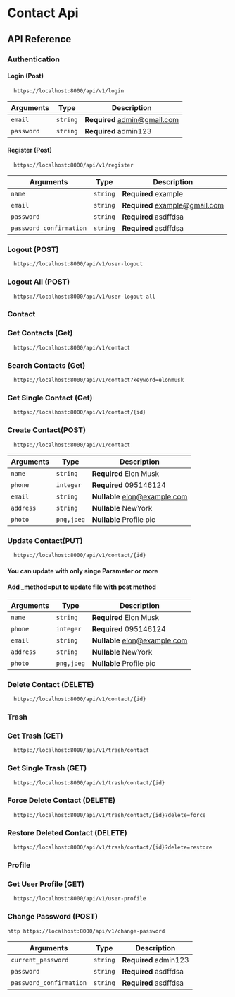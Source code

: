 
# Contact Api


## API Reference

### Authentication

#### Login (Post)

```http
  https://localhost:8000/api/v1/login
```

| Arguments | Type     | Description                |
|--------- |-------- |-------------------------- |
| `email` | `string` | **Required** admin@gmail.com |
| `password` | `string` | **Required** admin123 |


#### Register (Post)

```http
  https://localhost:8000/api/v1/register
```

| Arguments | Type     | Description                |
|--------- |-------- |-------------------------- |
| `name` | `string` | **Required** example |
| `email` | `string` | **Required** example@gmail.com |
| `password` | `string` | **Required** asdffdsa |
| `password_confirmation` | `string` | **Required** asdffdsa |


### Logout (POST)

```http
  https://localhost:8000/api/v1/user-logout
```

### Logout All (POST)

```http
  https://localhost:8000/api/v1/user-logout-all
```


### Contact

### Get Contacts (Get)

```http
  https://localhost:8000/api/v1/contact
```


### Search Contacts (Get)

```http
  https://localhost:8000/api/v1/contact?keyword=elonmusk
```


### Get Single Contact (Get)

```http
  https://localhost:8000/api/v1/contact/{id}
```

### Create Contact(POST)

```http
  https://localhost:8000/api/v1/contact
```

| Arguments | Type     | Description                |
|--------- |-------- |-------------------------- |
| `name` | `string` | **Required** Elon Musk |
| `phone` | `integer` | **Required** 095146124 |
| `email` | `string` | **Nullable** elon@example.com |
| `address` | `string` | **Nullable** NewYork |
| `photo` | `png,jpeg` | **Nullable** Profile pic |

### Update Contact(PUT)

```http
  https://localhost:8000/api/v1/contact/{id}
```
  #### You can update with only singe Parameter or more 
  #### Add _method=put to update file with post method
| Arguments | Type     | Description                |
|--------- |-------- |-------------------------- |
| `name` | `string` | **Required** Elon Musk |
| `phone` | `integer` | **Required** 095146124 |
| `email` | `string` | **Nullable** elon@example.com |
| `address` | `string` | **Nullable** NewYork |
| `photo` | `png,jpeg` | **Nullable** Profile pic |

### Delete Contact (DELETE)

```http
  https://localhost:8000/api/v1/contact/{id}
```

### Trash 

### Get Trash (GET)

```http
  https://localhost:8000/api/v1/trash/contact
```

### Get Single Trash (GET)

```http
  https://localhost:8000/api/v1/trash/contact/{id}
```

### Force Delete Contact (DELETE)

```http
  https://localhost:8000/api/v1/trash/contact/{id}?delete=force
```

### Restore Deleted Contact (DELETE)

```http
  https://localhost:8000/api/v1/trash/contact/{id}?delete=restore
```

### Profile

### Get User Profile (GET)

```http
  https://localhost:8000/api/v1/user-profile
```

### Change Password (POST)

``http
  https://localhost:8000/api/v1/change-password
``

| Arguments | Type     | Description                |
|---------- |----------|----------------------------|
| `current_password` | `string` | **Required** admin123 |
| `password` | `string` | **Required** asdffdsa |
| `password_confirmation` | `string` | **Required** asdffdsa |







